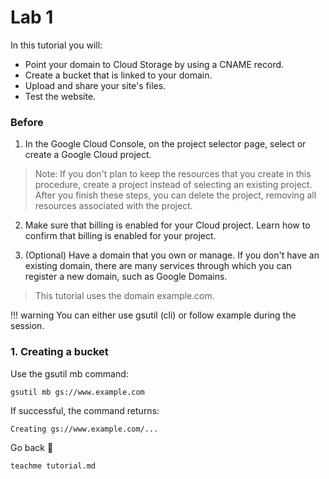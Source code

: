 <!-- https://cloud.google.com/storage/docs/hosting-static-website-http -->
# Lab 1


In this tutorial you will:

- Point your domain to Cloud Storage by using a CNAME record.
- Create a bucket that is linked to your domain.
- Upload and share your site's files.
- Test the website.


### Before

1. In the Google Cloud Console, on the project selector page, select or create a Google Cloud project.

> Note: If you don't plan to keep the resources that you create in this procedure, create a project instead of selecting an existing project. After you finish these steps, you can delete the project, removing all resources associated with the project.


2. Make sure that billing is enabled for your Cloud project. Learn how to confirm that billing is enabled for your project.

3. (Optional) Have a domain that you own or manage. If you don't have an existing domain, there are many services through which you can register a new domain, such as Google Domains.

> This tutorial uses the domain example.com.


!!! warning
    You can either use gsutil (cli) or follow example during the session.


### 1. Creating a bucket

Use the gsutil mb command:

```
gsutil mb gs://www.example.com
```

If successful, the command returns:

```
Creating gs://www.example.com/...
```


Go back 🏡
```
teachme tutorial.md
```

